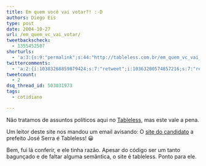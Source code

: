 ```yaml
---
title: Em quem você vai votar?! :-D
authors: Diego Eis
type: post
date: 2004-10-27
url: /em_quem_vc_vai_votar/
tweetbackscheck:
  - 1355452507
shorturls:
  - 'a:3:{s:9:"permalink";s:44:"http://tableless.com.br/em_quem_vc_vai_votar";s:7:"tinyurl";s:26:"http://tinyurl.com/3s5bwjb";s:4:"isgd";s:19:"http://is.gd/APW65m";}'
twittercomments:
  - 'a:2:{i:10383268859879424;s:7:"retweet";i:10363200574857216;s:7:"retweet";}'
tweetcount:
  - 2
dsq_thread_id: 503031973
tags:
  - cotidiano

---
```

Não tratamos de assuntos políticos aqui no [Tableless][1], mas este vale a pena.
  
Um leitor deste site nos mandou um email avisando: O [site do candidato][2] a prefeito José Serra é Tableless! 😀
  
Bem, fui lá conferir, e ele tinha razão. Apesar do código ser um tanto bagunçado e de faltar alguma semântica, o site é tableless. Ponto para ele.

 [1]: http://tableless.com.br/
 [2]: http://www.serra45.org.br/